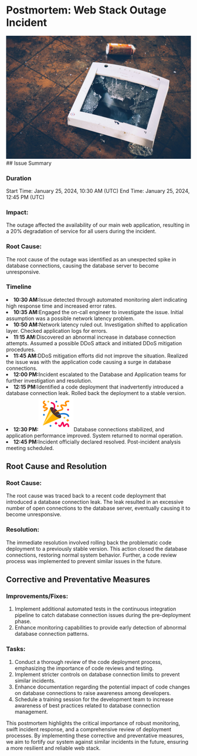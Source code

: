 # Postmortem: Web Stack Outage Incident
<img src="images/julia-joppien-XFUqd0u5U7w-unsplash.jpg" alt="broken computer">
## Issue Summary

### Duration
Start Time: January 25, 2024, 10:30 AM (UTC)
End Time: January 25, 2024, 12:45 PM (UTC)

### Impact:
The outage affected the availability of our main web application, resulting in a 20% degradation of service for all users during the incident.

### Root Cause:
The root cause of the outage was identified as an unexpected spike in database connections, causing the database server to become unresponsive.

### Timeline
<li><strong>10:30 AM:</strong>Issue detected through automated monitoring alert indicating high response time and increased error rates.</li>
<li><strong>10:35 AM:</strong>Engaged the on-call engineer to investigate the issue. Initial assumption was a possible network latency problem.</li>
<li><strong>10:50 AM:</strong>Network latency ruled out. Investigation shifted to application layer. Checked application logs for errors.</li>
<li><strong>11:15 AM:</strong>Discovered an abnormal increase in database connection attempts. Assumed a possible DDoS attack and initiated DDoS mitigation procedures.</li>
<li><strong>11:45 AM:</strong>DDoS mitigation efforts did not improve the situation. Realized the issue was with the application code causing a surge in database connections.</li>
<li><strong>12:00 PM:</strong>Incident escalated to the Database and Application teams for further investigation and resolution.</li>
<li><strong>12:15 PM:</strong>Identified a code deployment that inadvertently introduced a database connection leak. Rolled back the deployment to a stable version.</li>
<li><strong>12:30 PM:</strong><img src="images/icons8-confetti.svg" alt="congrats">Database connections stabilized, and application performance improved. System returned to normal operation.</li>
<li><strong>12:45 PM:</strong>Incident officially declared resolved. Post-incident analysis meeting scheduled.</li>

## Root Cause and Resolution

### Root Cause:
The root cause was traced back to a recent code deployment that introduced a database connection leak. The leak resulted in an excessive number of open connections to the database server, eventually causing it to become unresponsive.

### Resolution:
The immediate resolution involved rolling back the problematic code deployment to a previously stable version. This action closed the database connections, restoring normal system behavior. Further, a code review process was implemented to prevent similar issues in the future.

## Corrective and Preventative Measures

### Improvements/Fixes:
<ol><li>Implement additional automated tests in the continuous integration pipeline to catch database connection issues during the pre-deployment phase.</li>
<li>Enhance monitoring capabilities to provide early detection of abnormal database connection patterns.</li></ol>

### Tasks:
<ol><li>Conduct a thorough review of the code deployment process, emphasizing the importance of code reviews and testing.</li>
<li>Implement stricter controls on database connection limits to prevent similar incidents.</li>
<li>Enhance documentation regarding the potential impact of code changes on database connections to raise awareness among developers.</li>
<li>Schedule a training session for the development team to increase awareness of best practices related to database connection management.</li></ol>

<p>This postmortem highlights the critical importance of robust monitoring, swift incident response, and a comprehensive review of deployment processes. By implementing these corrective and preventative measures, we aim to fortify our system against similar incidents in the future, ensuring a more resilient and reliable web stack.</p>
